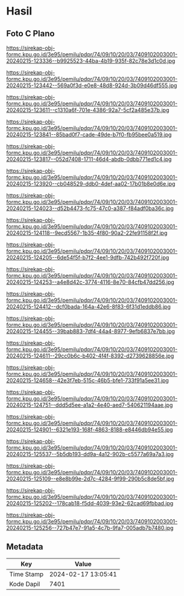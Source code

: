 # Hasil

## Foto C Plano

https://sirekap-obj-formc.kpu.go.id/3e95/pemilu/pdpr/74/09/10/20/03/7409102003001-20240215-123336--b9925523-44ba-4b19-935f-82c78e3d1c0d.jpg

https://sirekap-obj-formc.kpu.go.id/3e95/pemilu/pdpr/74/09/10/20/03/7409102003001-20240215-123442--569a0f3d-e0e8-48d8-924d-3b09d46df555.jpg

https://sirekap-obj-formc.kpu.go.id/3e95/pemilu/pdpr/74/09/10/20/03/7409102003001-20240215-123611--c1310a6f-701e-4386-92a7-5cf2a485e37b.jpg

https://sirekap-obj-formc.kpu.go.id/3e95/pemilu/pdpr/74/09/10/20/03/7409102003001-20240215-123841--85bad0f7-cade-49de-b7f0-fb95bee0a519.jpg

https://sirekap-obj-formc.kpu.go.id/3e95/pemilu/pdpr/74/09/10/20/03/7409102003001-20240215-123817--052d7408-1711-46d4-abdb-0dbb771ed1c4.jpg

https://sirekap-obj-formc.kpu.go.id/3e95/pemilu/pdpr/74/09/10/20/03/7409102003001-20240215-123920--cb048529-ddb0-4def-aa02-17b01b8e0d6e.jpg

https://sirekap-obj-formc.kpu.go.id/3e95/pemilu/pdpr/74/09/10/20/03/7409102003001-20240215-124023--d52b4473-fc75-47c0-a387-f84adf0ba36c.jpg

https://sirekap-obj-formc.kpu.go.id/3e95/pemilu/pdpr/74/09/10/20/03/7409102003001-20240215-124118--9ecd5567-1b35-4f80-90a2-22fe91158f2f.jpg

https://sirekap-obj-formc.kpu.go.id/3e95/pemilu/pdpr/74/09/10/20/03/7409102003001-20240215-124205--6de54f5f-b7f2-4ee1-9dfb-742b492f720f.jpg

https://sirekap-obj-formc.kpu.go.id/3e95/pemilu/pdpr/74/09/10/20/03/7409102003001-20240215-124253--a4e8d42c-3774-4116-8e70-84cfb47dd256.jpg

https://sirekap-obj-formc.kpu.go.id/3e95/pemilu/pdpr/74/09/10/20/03/7409102003001-20240215-124412--dcf0bada-164a-42e6-8f83-6f31d1eddb86.jpg

https://sirekap-obj-formc.kpu.go.id/3e95/pemilu/pdpr/74/09/10/20/03/7409102003001-20240215-124455--39bab883-7df4-44a4-8977-9efb6837e7bb.jpg

https://sirekap-obj-formc.kpu.go.id/3e95/pemilu/pdpr/74/09/10/20/03/7409102003001-20240215-124611--29cc0b6c-b402-4f4f-8392-d2739628856e.jpg

https://sirekap-obj-formc.kpu.go.id/3e95/pemilu/pdpr/74/09/10/20/03/7409102003001-20240215-124658--42e3f7eb-515c-46b5-bfe1-733f91a5ee31.jpg

https://sirekap-obj-formc.kpu.go.id/3e95/pemilu/pdpr/74/09/10/20/03/7409102003001-20240215-124751--ddd5d5ee-a1a2-4e40-aed7-540621194aae.jpg

https://sirekap-obj-formc.kpu.go.id/3e95/pemilu/pdpr/74/09/10/20/03/7409102003001-20240215-124901--6321e193-168f-4863-8188-e8446db94e55.jpg

https://sirekap-obj-formc.kpu.go.id/3e95/pemilu/pdpr/74/09/10/20/03/7409102003001-20240215-125537--5b5db193-dd9a-4a12-902b-c5577a69a7a3.jpg

https://sirekap-obj-formc.kpu.go.id/3e95/pemilu/pdpr/74/09/10/20/03/7409102003001-20240215-125109--e8e8b99e-2d7c-4284-9f99-290b5c8de5bf.jpg

https://sirekap-obj-formc.kpu.go.id/3e95/pemilu/pdpr/74/09/10/20/03/7409102003001-20240215-125202--178cab18-f5dd-4039-93e2-62cad69fbbad.jpg

https://sirekap-obj-formc.kpu.go.id/3e95/pemilu/pdpr/74/09/10/20/03/7409102003001-20240215-125256--727b47e7-91a5-4c7b-9fa7-005adb7b7480.jpg


## Metadata

| Key        | Value               |
| ---------- | ------------------- |
| Time Stamp | 2024-02-17 13:05:41 |
| Kode Dapil | 7401                |



